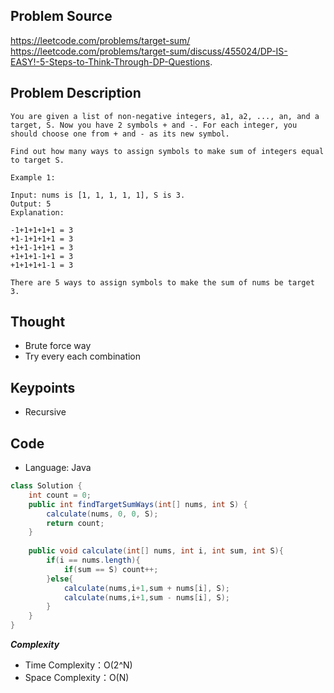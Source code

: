 ## Problem Source
https://leetcode.com/problems/target-sum/
https://leetcode.com/problems/target-sum/discuss/455024/DP-IS-EASY!-5-Steps-to-Think-Through-DP-Questions.

## Problem Description
```
You are given a list of non-negative integers, a1, a2, ..., an, and a target, S. Now you have 2 symbols + and -. For each integer, you should choose one from + and - as its new symbol.

Find out how many ways to assign symbols to make sum of integers equal to target S.

Example 1:

Input: nums is [1, 1, 1, 1, 1], S is 3. 
Output: 5
Explanation: 

-1+1+1+1+1 = 3
+1-1+1+1+1 = 3
+1+1-1+1+1 = 3
+1+1+1-1+1 = 3
+1+1+1+1-1 = 3

There are 5 ways to assign symbols to make the sum of nums be target 3.
```

## Thought
- Brute force way
- Try every each combination

## Keypoints
- Recursive


## Code
* Language: Java

```Java
class Solution {
    int count = 0;
    public int findTargetSumWays(int[] nums, int S) {
        calculate(nums, 0, 0, S);
        return count;
    }
    
    public void calculate(int[] nums, int i, int sum, int S){
        if(i == nums.length){
            if(sum == S) count++;
        }else{
            calculate(nums,i+1,sum + nums[i], S);
            calculate(nums,i+1,sum - nums[i], S);
        }
    }
}
```

***Complexity***

- Time Complexity：O(2^N)
- Space Complexity：O(N)
